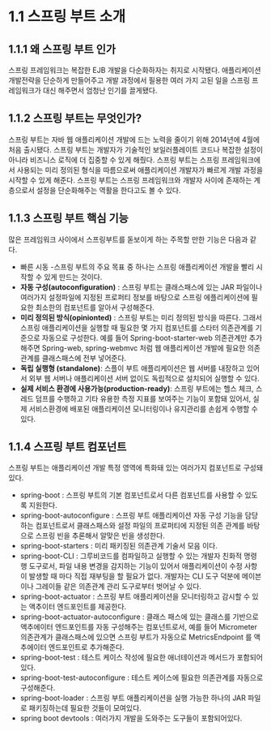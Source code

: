 # 1.1 스프링 부트 소개 
## 1.1.1 왜 스프링 부트 인가 
스프링 프레임워크는 복잡한 EJB 개발을 다순화하자는 취지로 시작됐다. 애플리케이션 개발전략을 단순하게 만들어주고 개발 과정에서 필용한 여러 가지 고된 일을 스프링 프레임워크가 대신 해주면서 엄청난 인기를 끌게됐다. 
## 1.1.2 스프링 부트는 무엇인가?
스프링 부트는 자바 웹 애플리케이션 개발에 드는 노력을 줄이기 위해 2014년에 4월에 처음 출시됐다. 스프링 부트는 개발자가 기술적인 보일러플레이트 코드나 복잡한 설정이 아니라 비즈니스 로직에 더 집중할 수 있게 해줬다. 스프링 부트는 스프링 프레임워크에서 사용되는 미리 정의된 형식을 따름으로써 애플리케이션 개발자가 빠르게 개발 과정을 시작할 수 있게 해준다. 스프링 부트는 스프링 프레임워크와 개발자 사이에 존재하는 계층으로서 설정을 단순화해주는 역활을 한다고도 볼 수 있다. 

## 1.1.3 스프링 부트 핵심 기능 
많은 프레임워크 사이에서 스프링부트를 돋보이게 하는 주목할 만한 기능은 다음과 같다. 
- 빠른 시동 -스프링 부트의 주요 목표 중 하나는 스프링 애플리케이션 개발을 빨리 시작할 수 있게 만드는 것이다.
- **자동 구성(autoconfiguration)** : 스프링 부트는 클래스패스에 있는 JAR 파일이나 여러가지 설정파일에 지정된 프로퍼티 정보를 바탕으로 스프링 에플리케이션에 필요한 최소한의 컴포넌트를 알아서 구성해준다. 
- **미리 정의된 방식(opinionted)** : 스프링 부트는 미리 정의된 방식을 따른다. 그래서 스프링 애플리케이션을 실행할 때 필요한 몇 가지 컴포넌트를 스타터 의존관계를 기준으로 자동으로 구성한다. 예를 들어 Spring-boot-starter-web 의존관계만 추가해주면 Spring-web, spring-webmvc 처럼 웹 애플리케이션 개발에 필요한 의존관계를 클래스패스에 전부 넣어준다.
- **독립 실행형 (standalone)**: 스플이 부트 애플리케이션은 웹 서버를 내장하고 있어서 외부 웹 서버나 애플리케이션 서버 없이도 독립적으로 설치되어 실행할 수 있다. 
- **실제 서비스 환경에 사용가능(production-ready)**: 스프링 부트에는 헬스 체크, 스레드 덤프를 수행하고 기타 유용한 측정 지표를 보여주는 기능이 포함돼 있어서, 실제 서비스환경에 배포된 애플리케이션 모니터링이나 유지관리를 손쉽게 수행할 수 있다. 

## 1.1.4 스프링 부트 컴포넌트 
스프링 부트는 애플리케이션 개발 특정 영역에 특화돼 있는 여러가지 컴포넌트로 구성돼 있다. 
- spring-boot : 스프링 부트의 기본 컴포넌트로서 다른 컴포넌트를 사용할 수 있도록 지원한다. 
- spring-boot-autoconfigure : 스프링 부트 애플리케이션 자동 구성 기능을 담당하는 컴포넌트로서 클래스패스와 설정 파일의 프로퍼티에 지정된 의존 관계를 바탕으로 스프링 빈을 추론해서 알맞은 빈을 생성한다. 
- spring-boot-starters : 미리 패키징된 의존관계 기술서 모음 이다. 
- spring-boot-CLI : 그루비코드를 컴파일하고 실행할 수 있는 개발자 친화적 명령행 도구로서, 파일 내용 변경을 감지하는 기능이 있어서 애플리케이션이 수정 사항이 발생할 때 마다 직접 재부팅을 할 필요가 없다. 개발자는 CLI 도구 덕분에 메이븐이나 그레이들 같은 의존관계 관리 도구로부터 벗어날 수 있다. 
- spring-boot-actuator : 스프링 부트 애플리케이션을 모니터링하고 감시할 수 있는 액추이터 엔드포인트를 제공한다. 
- spring-boot-actuator-autoconfigure : 클래스 패스에 있는 클래스를 기반으로 액추에이터 엔드포인트를 자동 구성해주는 컴포넌트로서, 예를 들어 Micrometer 의존관계가 클래스패스에 있으면 스프링 부트가 자동으로 MetricsEndpoint 를 액추에이터 엔드포인트로 추가해준다. 
- spring-boot-test : 테스트 케이스 작성에 필요한 애너테이션과 메서드가 포함되어있다. 
- spring-boot-test-autoconfigure : 테스트 케이스에 필요한 의존관계를 자동으로 구성해준다. 
- spring-boot-loader : 스프링 부트 애플리케이션을 실행 가능한 하나의 JAR 파일로 패키징하는데 필요한 것들이 모여있다. 
- spring boot devtools : 여러가지 개발을 도와주는 도구들이 포함되어있다. 
